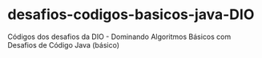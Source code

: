 # desafios-codigos-basicos-java-DIO
Códigos dos desafios da DIO - Dominando Algoritmos Básicos com Desafios de Código Java (básico)
